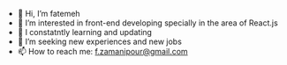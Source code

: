 - 👋 Hi, I’m fatemeh
- 👀 I’m interested in front-end developing specially in the area of React.js 
- 🌱 I constatntly learning and updating
- 💞️ I’m seeking new experiences and new jobs
- 📫 How to reach me: f.zamanipour@gmail.com

<!---
fzmnpr/fzmnpr is a ✨ special ✨ repository because its `README.md` (this file) appears on your GitHub profile.
You can click the Preview link to take a look at your changes.
--->
